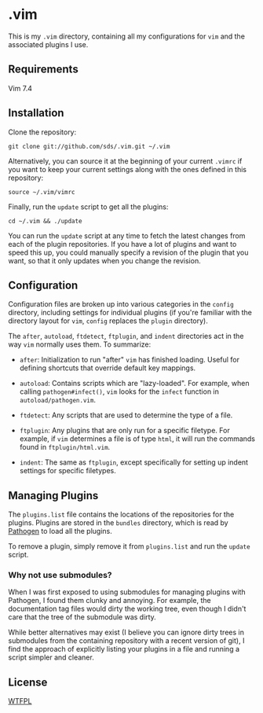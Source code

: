 # .vim

This is my `.vim` directory, containing all my configurations for `vim` and the
associated plugins I use.

## Requirements

Vim 7.4

## Installation

Clone the repository:

    git clone git://github.com/sds/.vim.git ~/.vim

Alternatively, you can source it at the beginning of your current `.vimrc` if
you want to keep your current settings along with the ones defined in this
repository:

    source ~/.vim/vimrc

Finally, run the `update` script to get all the plugins:

    cd ~/.vim && ./update

You can run the `update` script at any time to fetch the latest changes from
each of the plugin repositories. If you have a lot of plugins and want to speed
this up, you could manually specify a revision of the plugin that you want, so
that it only updates when you change the revision.

## Configuration

Configuration files are broken up into various categories in the `config`
directory, including settings for individual plugins (if you're familiar with
the directory layout for `vim`, `config` replaces the `plugin` directory).

The `after`, `autoload`, `ftdetect`, `ftplugin`, and `indent` directories
act in the way `vim` normally uses them. To summarize:

* `after`: Initialization to run "after" `vim` has finished loading. Useful
  for defining shortcuts that override default key mappings.

* `autoload`: Contains scripts which are "lazy-loaded". For example, when
  calling `pathogen#infect()`, `vim` looks for the `infect` function in
  `autoload/pathogen.vim`.

* `ftdetect`: Any scripts that are used to determine the type of a file.

* `ftplugin`: Any plugins that are only run for a specific filetype. For
  example, if `vim` determines a file is of type `html`, it will run the
  commands found in `ftplugin/html.vim`.

* `indent`: The same as `ftplugin`, except specifically for setting up
  indent settings for specific filetypes.

## Managing Plugins

The `plugins.list` file contains the locations of the repositories for the
plugins. Plugins are stored in the `bundles` directory, which is read by
[Pathogen](http://www.vim.org/scripts/script.php?script_id=2332) to load
all the plugins.

To remove a plugin, simply remove it from `plugins.list` and run the
`update` script.

### Why not use submodules?

When I was first exposed to using submodules for managing plugins with
Pathogen, I found them clunky and annoying. For example, the documentation tag
files would dirty the working tree, even though I didn't care that the tree of
the submodule was dirty.

While better alternatives may exist (I believe you can ignore dirty trees in
submodules from the containing repository with a recent version of git), I find
the approach of explicitly listing your plugins in a file and running a script
simpler and cleaner.

## License

[WTFPL](http://en.wikipedia.org/wiki/WTFPL)

